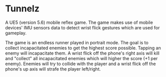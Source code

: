 # Tunnelz
A UE5 (version 5.6) mobile reflex game.  The game makes use of mobile devices' IMU sensors data to detect wrist flick gestures which are used for gameplay.
  
The game is an endless runner played in portrait mode.  The goal is to collect incapacitated enemies to get the highest score possible.  Tapping an enemy will incapacitate them.  A wrist flick off the phone's right axis will kill and "collect" all incapacitated enemies which will higher the score (+1 per enemy).  Enemies will try to collide with the player and a wrist flick off the phone's up axis will strafe the player left/right.   